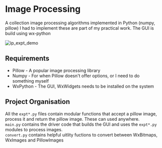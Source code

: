 # Image Processing
A collection image processing algorithms implemented in Python (numpy, pillow)
I had to implement these are part of my practical work. The GUI is build using wx-python

![ip_expt_demo](https://user-images.githubusercontent.com/12978899/99901690-81625880-2cde-11eb-84ba-3e9a6eda3fc1.gif)

## Requirements
* Pillow - A popular image processing library
* Numpy - For when Pillow doesn't offer options, or I need to do something myself
* WxPython - The GUI, WxWidgets needs to be installed on the system

## Project Organisation
All the `expt*.py` files contain modular functions that accept a pillow image, process it and return the pillow image. These can used anywhere.  
`main.py` contains the driver code that builds the GUI and uses the `expt*.py` modules to process images.  
`convert.py` contains helpful uitlity fuctions to convert between WxBitmaps, WxImages and PillowImages
